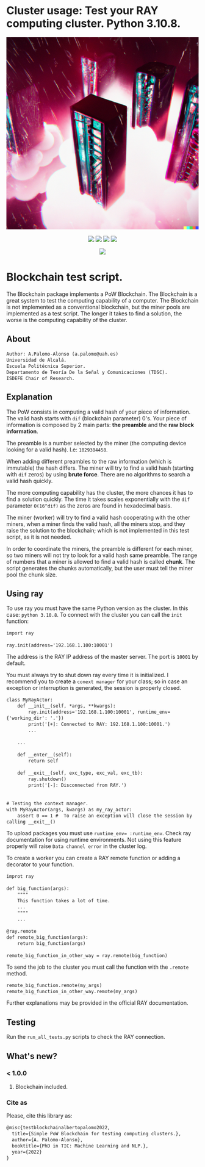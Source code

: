 # Cluster usage: Test your RAY computing cluster. Python 3.10.8.

<p align="center">
    <img src="https://github.com/iTzAlver/ClusterTest/blob/main/multimedia/cluster.png">
</p>

<p align="center">
    <a href="https://github.com/iTzAlver/ClusterTest/blob/main/LICENSE">
        <img src="https://img.shields.io/github/license/iTzAlver/basenet_api?color=purple&style=plastic" /></a>
    <a href="https://github.com/iTzAlver/ClusterTest/blob/main/test/run_all_tests.py">
        <img src="https://img.shields.io/badge/tests-passed-green?color=green&style=plastic" /></a>
    <a href="https://github.com/iTzAlver/ClusterTest/blob/main/requirements.txt">
        <img src="https://img.shields.io/badge/requirements-ray-red?color=blue&style=plastic" /></a>
    <a href="https://docs.ray.io/en/latest/">
        <img src="https://img.shields.io/badge/doc-from ray-green?color=yellow&style=plastic" /></a>
</p>

<p align="center">
    <a href="https://www.ray.io/">
        <img src="https://img.shields.io/badge/dependencies-ray-red?color=blue&style=for-the-badge" /></a>
</p>

# Blockchain test script.

The Blockchain package implements a PoW Blockchain. The Blockchain is a great system to test the computing 
capability of a computer. The Blockchain is not implemented as a conventional blockchain, but the miner pools are 
implemented as a test script. The longer it takes to find a solution, the worse is the computing capability 
of the cluster.

## About ##

    Author: A.Palomo-Alonso (a.palomo@uah.es)
    Universidad de Alcalá.
    Escuela Politécnica Superior.
    Departamento de Teoría De la Señal y Comunicaciones (TDSC).
    ISDEFE Chair of Research.

## Explanation

The PoW consists in computing a valid hash of your piece of information. The valid hash starts with ``dif`` (blockchain 
parameter) 0's. Your piece of information is composed by 2 main parts: **the preamble** and the 
**raw block information**. 

The preamble is a number selected by the miner (the computing device looking for a valid 
hash). I.e: ``1029384458``.

When adding different preambles to the raw information (which is immutable) the hash differs. The miner will try
to find a valid hash (starting with ``dif`` zeros) by using **brute force**. There are no algorithms to search a valid 
hash quickly.

The more computing capability has the cluster, the more chances it has to find a solution quickly. The time it takes
scales exponentially with the ``dif`` parameter ``O(16^dif)`` as the zeros are found in hexadecimal basis.

The miner (worker) will try to find a valid hash cooperating with the other miners, when a miner finds the valid hash,
all the miners stop, and they raise the solution to the blockchain; which is not implemented in this test script, as it
is not needed.

In order to coordinate the miners, the preamble is different for each miner, so two miners will not try to look for a valid hash 
same preamble. The range of numbers that a miner is allowed to find a valid hash is called **chunk**. The script 
generates the chunks automatically, but the user must tell the miner pool the chunk size.

## Using ray

To use ray you must have the same Python version as the cluster. In this case: ``python 3.10.8``. To connect with the 
cluster you can call the ``init`` function:

    import ray

    ray.init(address='192.168.1.100:10001')

The address is the RAY IP address of the master server. The port is ``10001`` by default.

You must always try to shut down ray every time it is initialized. I recommend you to create a ``conext manager`` 
for your class; so in case an exception or interruption is generated, the session is properly closed.

    class MyRayActor:
        def __init__(self, *args, **kwargs):
            ray.init(address='192.168.1.100:10001', runtime_env={'working_dir': '.'})
            print('[+]: Connected to RAY: 192.168.1.100:10001.')
            ...

        ...

        def __enter__(self):
            return self

        def __exit__(self, exc_type, exc_val, exc_tb):
            ray.shutdown()
            print('[-]: Disconnected from RAY.')


    # Testing the context manager.
    with MyRayActor(args, kwargs) as my_ray_actor:
        assert 0 == 1 #  To raise an exception will close the session by calling __exit__()


To upload packages you must use ``runtime_env= :runtime_env``. Check ray documentation for using runtime environments.
Not using this feature properly will raise ``Data channel error`` in the cluster log.

To create a worker you can create a RAY remote function or adding a decorator to your function.

    improt ray

    def big_function(args):
        """"
        This function takes a lot of time.
        ...
        """"
        ...

    @ray.remote
    def remote_big_function(args):
        return big_function(args)

    remote_big_function_in_other_way = ray.remote(big_function)

To send the job to the cluster you must call the function with the ```.remote``` method.

    remote_big_function.remote(my_args)
    remote_big_function_in_other_way.remote(my_args)

Further explanations may be provided in the official RAY documentation.

## Testing

Run the ``run_all_tests.py`` scripts to check the RAY connection.

## What's new?

### < 1.0.0
1. Blockchain included.


### Cite as

Please, cite this library as:

    @misc{testblockchainalbertopalomo2022,
      title={Simple PoW Blockchain for testing computing clusters.},
      author={A. Palomo-Alonso},
      booktitle={PhD in TIC: Machine Learning and NLP.},
      year={2022}
    }
